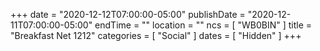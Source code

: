 +++
date = "2020-12-12T07:00:00-05:00"
publishDate = "2020-12-11T07:00:00-05:00"
endTime = ""
location = ""
ncs = [ "WB0BIN" ]
title = "Breakfast Net 1212"
categories = [ "Social" ]
dates = [ "Hidden" ]
+++
